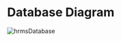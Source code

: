 # Database Diagram

![hrmsDatabase](https://user-images.githubusercontent.com/61664693/120078449-40e1fe00-c0b8-11eb-9f61-97bdf9825de8.png)